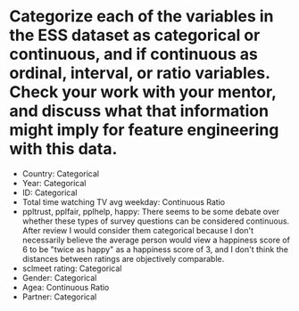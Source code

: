 # Categorize each of the variables in the ESS dataset as categorical or continuous, and if continuous as ordinal, interval, or ratio variables. Check your work with your mentor, and discuss what that information might imply for feature engineering with this data.

* Country: Categorical  
* Year: Categorical  
* ID: Categorical
* Total time watching TV avg weekday: Continuous Ratio    
* ppltrust, pplfair, pplhelp, happy: There seems to be some debate over whether these types of survey questions can be considered continuous. After review I would consider them categorical because I don't necessarily believe the average person would view a happiness score of 6 to be "twice as happy" as a happiness score of 3, and I don't think the distances between ratings are objectively comparable.  
* sclmeet  rating: Categorical  
* Gender: Categorical
* Agea: Continuous Ratio
* Partner: Categorical
